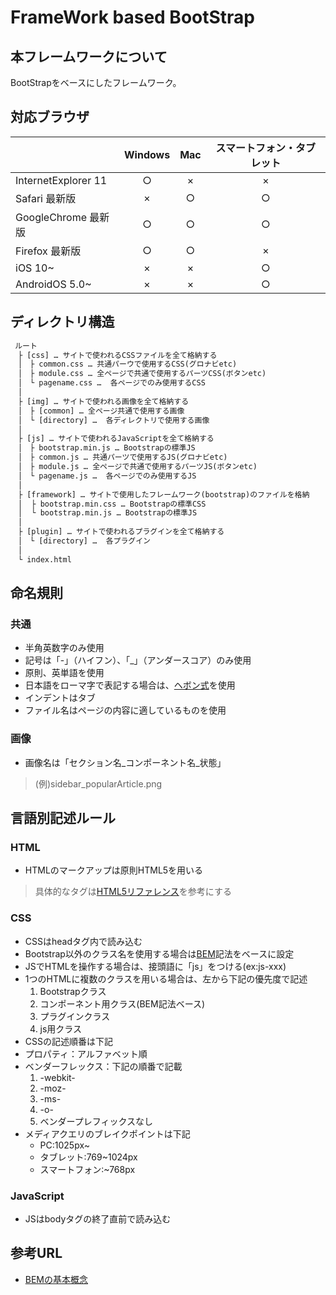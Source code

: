 # FrameWork based BootStrap


## 本フレームワークについて  
BootStrapをベースにしたフレームワーク。  



## 対応ブラウザ  
|| **Windows** | **Mac** | **スマートフォン・タブレット** |
|:----- |:-----:|:-----:|:-----:|
|InternetExplorer 11|○|×|×|
|Safari 最新版|×|○|○|
|GoogleChrome 最新版|○|○|○|
|Firefox 最新版|○|○|×|
|iOS 10~|×|×|○|
|AndroidOS 5.0~|×|×|○|   
 
 
 
## ディレクトリ構造

```html
 ルート  
　├ [css] … サイトで使われるCSSファイルを全て格納する  
　│　├ common.css … 共通パーウで使用するCSS(グロナビetc)  
　│　├ module.css … 全ページで共通で使用するパーツCSS(ボタンetc)   
　│　└ pagename.css …  各ページでのみ使用するCSS  
　│   
　├ [img] … サイトで使われる画像を全て格納する  
　│　├ [common] … 全ページ共通で使用する画像  
　│　└ [directory] …  各ディレクトリで使用する画像  
　│   
　├ [js] … サイトで使われるJavaScriptを全て格納する  
　│　├ bootstrap.min.js … Bootstrapの標準JS  
　│　├ common.js … 共通パーツで使用するJS(グロナビetc)  
　│　├ module.js … 全ページで共通で使用するパーツJS(ボタンetc)   
　│　└ pagename.js …  各ページでのみ使用するJS  
　│ 
　├ [framework] … サイトで使用したフレームワーク(bootstrap)のファイルを格納 
　│  ├ bootstrap.min.css … Bootstrapの標準CSS    
　│  └ bootstrap.min.js … Bootstrapの標準JS
　│    
　├ [plugin] … サイトで使われるプラグインを全て格納する   
　│　└ [directory] …  各プラグイン  
　│   
　└ index.html  
 ```
 
 
## 命名規則

### 共通  
 * 半角英数字のみ使用  
 * 記号は「-」（ハイフン）、「_」（アンダースコア）のみ使用  
 * 原則、英単語を使用  
 * 日本語をローマ字で表記する場合は、[ヘボン式](http://tomari.org/main/java/hebon.html)を使用  
 * インデントはタブ
 * ファイル名はページの内容に適しているものを使用

### 画像  
 * 画像名は「セクション名_コンポーネント名_状態」  
 
 > (例)sidebar_popularArticle.png  



## 言語別記述ルール  

### HTML  
 * HTMLのマークアップは原則HTML5を用いる  

 > 具体的なタグは[HTML5リファレンス](http://www.htmq.com/html5/)を参考にする  

### CSS  
 * CSSはheadタグ内で読み込む
 * Bootstrap以外のクラス名を使用する場合は[BEM](https://en.bem.info/)記法をベースに設定     
 * JSでHTMLを操作する場合は、接頭語に「js」をつける(ex:js-xxx)    
 * 1つのHTMLに複数のクラスを用いる場合は、左から下記の優先度で記述  
    1. Bootstrapクラス 
    2. コンポーネント用クラス(BEM記法ベース)  
    3. プラグインクラス  
    4. js用クラス  
 * CSSの記述順番は下記  
  * プロパティ：アルファベット順  
  * ベンダーフレックス：下記の順番で記載  
    1. -webkit-  
    2. -moz-  
    3. -ms-  
    4. -o-  
    5. ベンダープレフィックスなし  
 * メディアクエリのブレイクポイントは下記  
    * PC:1025px~  
    * タブレット:769~1024px  
    * スマートフォン:~768px 

### JavaScript  
 * JSはbodyタグの終了直前で読み込む  
 
 
 
## 参考URL
 * [BEMの基本概念](https://app.codegrid.net/entry/bem-basic-1)
